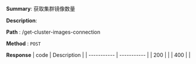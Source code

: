 **Summary**: 获取集群镜像数量

**Description**:

**Path** : /get-cluster-images-connection

**Method** : `POST`

**Response**
| code      | Description |
| ----------- | ----------- |
|  200   |       |
|  400   |       |

